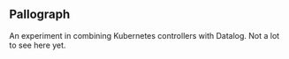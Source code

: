 ## Pallograph

An experiment in combining Kubernetes controllers with Datalog. Not a lot to see here yet.
